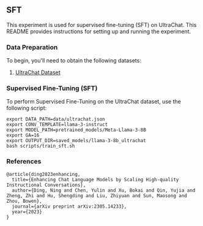 ## SFT

This experiment is used for supervised fine-tuning (SFT) on UltraChat. This README provides instructions for setting up and running the experiment.

### Data Preparation

To begin, you'll need to obtain the following datasets:

1. [UltraChat Dataset](https://huggingface.co/datasets/HuggingFaceH4/ultrachat_200k)

### Supervised Fine-Tuning (SFT)

To perform Supervised Fine-Tuning on the UltraChat dataset, use the following script:

```
export DATA_PATH=data/ultrachat.json
export CONV_TEMPLATE=llama-3-instruct
export MODEL_PATH=pretrained_models/Meta-Llama-3-8B
export GA=16
export OUTPUT_DIR=saved_models/llama-3-8b_ultrachat
bash scripts/train_sft.sh
```

### References

```
@article{ding2023enhancing,
  title={Enhancing Chat Language Models by Scaling High-quality Instructional Conversations},
  author={Ding, Ning and Chen, Yulin and Xu, Bokai and Qin, Yujia and Zheng, Zhi and Hu, Shengding and Liu, Zhiyuan and Sun, Maosong and Zhou, Bowen},
  journal={arXiv preprint arXiv:2305.14233},
  year={2023}
}

```